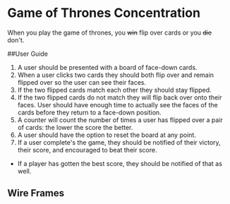 # Game of Thrones Concentration

When you play the game of thrones, you ~~win~~ flip over cards or you ~~die~~ don't. 

##User Guide

1. A user should be presented with a board of face-down cards.
2. When a user clicks two cards they should both flip over and remain flipped over so the user can see their faces.
3. If the two flipped cards match each other they should stay flipped.
4. If the two flipped cards do not match they will flip back over onto their faces. User should have enough time to actually see the faces of the cards before they return to a face-down position.
5. A counter will count the number of times a user has flipped over a pair of cards: the lower the score the better. 
6. A user should have the option to reset the board at any point. 
7. If a user complete's the game, they should be notified of their victory, their score, and encouraged to beat their score.
* If a player has gotten the best score, they should be notified of that as well.

## Wire Frames
